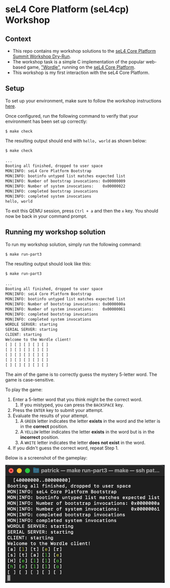 # seL4 Core Platform (seL4cp) Workshop

## Context

* This repo contains my workshop solutions to the [seL4 Core Platform Summit Workshop Dry-Run](https://summitdryrun.ivanvelickovic.com/part0.html).
* The workshop task is a simple C implementation of the popular web-based game, ["Wordle"](https://www.nytimes.com/games/wordle/index.html), running on the [seL4 Core Platform](https://trustworthy.systems/projects/TS/sel4cp/).
* This workshop is my first interaction with the seL4 Core Platform.

## Setup

To set up your environment, make sure to follow the workshop instructions [here](https://summitdryrun.ivanvelickovic.com/part0.html).

Once configured, run the following command to verify that your environment has been set up correctly:

```shell
$ make check
```

The resulting output should end with `hello, world` as shown below:

```shell
$ make check

...
Booting all finished, dropped to user space
MON|INFO: seL4 Core Platform Bootstrap
MON|INFO: bootinfo untyped list matches expected list
MON|INFO: Number of bootstrap invocations: 0x00000009
MON|INFO: Number of system invocations:    0x00000022
MON|INFO: completed bootstrap invocations
MON|INFO: completed system invocations
hello, world
```
To exit this QEMU session, press `Ctrl + a` and then the `x` key. You should now be back in your command prompt.

## Running my workshop solution

To run my workshop solution, simply run the following command:

```shell
$ make run-part3
```

The resulting output should look like this:

```shell
$ make run-part3

...
Booting all finished, dropped to user space
MON|INFO: seL4 Core Platform Bootstrap
MON|INFO: bootinfo untyped list matches expected list
MON|INFO: Number of bootstrap invocations: 0x0000000a
MON|INFO: Number of system invocations:    0x00000061
MON|INFO: completed bootstrap invocations
MON|INFO: completed system invocations
WORDLE SERVER: starting
SERIAL SERVER: starting
CLIENT: starting
Welcome to the Wordle client!
[ ] [ ] [ ] [ ] [ ]
[ ] [ ] [ ] [ ] [ ]
[ ] [ ] [ ] [ ] [ ]
[ ] [ ] [ ] [ ] [ ]
[ ] [ ] [ ] [ ] [ ]
```
The aim of the game is to correctly guess the mystery 5-letter word. The game is case-sensitive.

To play the game:
1. Enter a 5-letter word that you think might be the correct word.
   1. If you mistyped, you can press the `BACKSPACE` key.
2. Press the `ENTER` key to submit your attempt.
3. Evaluate the results of your attempt.
   1. A `GREEN` letter indicates the letter **exists** in the word and the letter is in the **correct** position.
   2. A `YELLOW` letter indicates the letter **exists** in the word but is in the **incorrect** position.
   3. A `WHITE` letter indicates the letter **does not exist** in the word.
4. If you didn't guess the correct word, repeat Step 1.

Below is a screenshot of the gameplay:

![Wordle Gameplay](./README/images/gameplay.png)